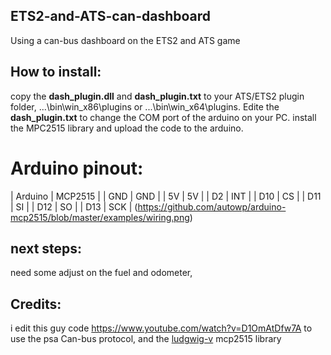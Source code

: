 ## ETS2-and-ATS-can-dashboard
Using a can-bus dashboard on the ETS2 and ATS game

## How to install:
copy the **dash_plugin.dll** and **dash_plugin.txt** to your ATS/ETS2 plugin folder, ...\bin\win_x86\plugins or ...\bin\win_x64\plugins.
Edite the **dash_plugin.txt** to change the COM port of the arduino on your PC.
install the MPC2515 library and upload the code to the arduino. 

# Arduino pinout:
| Arduino | MCP2515 |
| GND | GND |
| 5V  | 5V  |
| D2  | INT |
| D10 | CS  |
| D11 | SI  |
| D12 | SO  |
| D13 | SCK |
(https://github.com/autowp/arduino-mcp2515/blob/master/examples/wiring.png)


## next steps:
need some adjust on the fuel and odometer,

## Credits:
 i edit this guy code https://www.youtube.com/watch?v=D1OmAtDfw7A to use the psa Can-bus protocol, and the [ludgwig-v](https://github.com/ludwig-v/) mcp2515 library 
